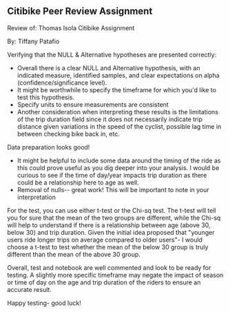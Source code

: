 ## Citibike Peer Review Assignment

Review of: Thomas Isola Citibike Assignment

By: Tiffany Patafio

Verifying that the NULL & Alternative hypotheses are presented correctly:
  - Overall there is a clear NULL and Alternative hypothesis, with an indicated measure, identified samples, and clear expectations on alpha (confidence/significance level).
  - It might be worthwhile to specify the timeframe for which you'd like to test this hypothesis.
  - Specify units to ensure measurements are consistent
  - Another consideration when interpreting these results is the limitations of the trip duration field since it does not necessarily indicate trip distance given variations in the speed of the cyclist, possible lag time in between checking bike back in, etc.

Data preparation looks good! 
  - It might be helpful to include some data around the timing of the ride as this could prove useful as you dig deeper into your analysis. I would be curious to see if the time of day/year impacts trip duration as there could be a relationship here to age as well. 
  - Removal of nulls-- great work! This will be important to note in your interpretation

For the test, you can use either t-test or the Chi-sq test. The t-test will tell you for sure that the mean of the two groups are different, while the Chi-sq will help to understand if there is a relationship between age (above 30, below 30) and trip duration. Given the initial idea proposed that "younger users ride longer trips on average compared to older users"- I would choose a t-test to test whether the mean of the below 30 group is truly different than the mean of the above 30 group.

Overall, test and notebook are well commented and look to be ready for testing. A slightly more specific timeframe may negate the impact of season or time of day on the age and trip duration of the riders to ensure an accurate result. 

Happy testing- good luck!
